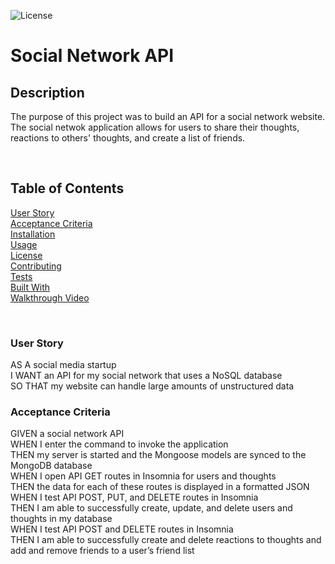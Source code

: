 ![License](https://img.shields.io/badge/License-ISC-ff69b4)

# **Social Network API**

## **Description**
The purpose of this project was to build an API for a social network website. The social netwok application allows for users to share their thoughts, reactions to others' thoughts, and create a list of friends.  

<br>

## **Table of Contents**
[User Story](#user-story)<br>
[Acceptance Criteria](#acceptance-criteria)<br>
[Installation](#installation)<br>
[Usage](#usage)<br>
[License](#license)<br>
[Contributing](#contributing)<br>
[Tests](#tests)<br>
[Built With](#built-with)<br>
[Walkthrough Video](#video-of-e-commerce-back-end)<br>

<br>

### **User Story**
AS A social media startup<br>
I WANT an API for my social network that uses a NoSQL database<br>
SO THAT my website can handle large amounts of unstructured data<br>

### **Acceptance Criteria**
GIVEN a social network API<br>
WHEN I enter the command to invoke the application<br>
THEN my server is started and the Mongoose models are synced to the MongoDB database<br>
WHEN I open API GET routes in Insomnia for users and thoughts<br>
THEN the data for each of these routes is displayed in a formatted JSON<br>
WHEN I test API POST, PUT, and DELETE routes in Insomnia<br>
THEN I am able to successfully create, update, and delete users and thoughts in my database<br>
WHEN I test API POST and DELETE routes in Insomnia<br>
THEN I am able to successfully create and delete reactions to thoughts and add and remove friends to a user’s friend list<br>
